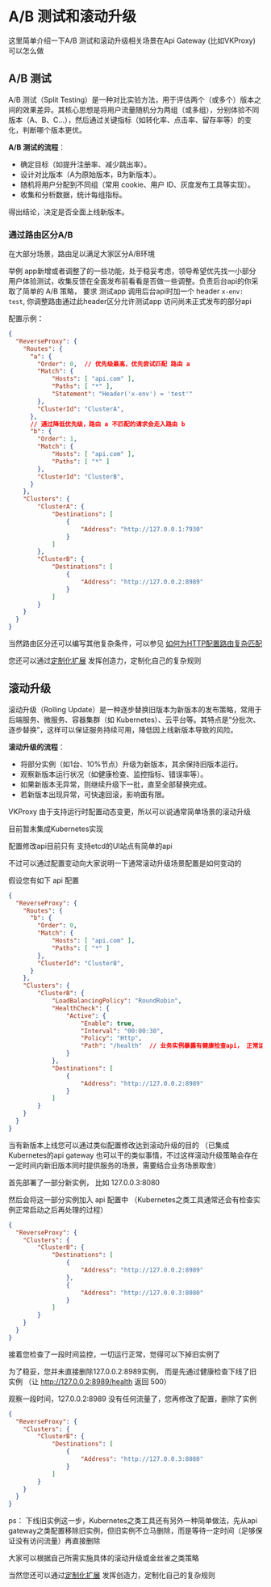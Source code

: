 # A/B 测试和滚动升级

这里简单介绍一下A/B 测试和滚动升级相关场景在Api Gateway (比如VKProxy) 可以怎么做

## A/B 测试

A/B 测试（Split Testing）是一种对比实验方法，用于评估两个（或多个）版本之间的效果差异。其核心思想是将用户流量随机分为两组（或多组），分别体验不同版本（A、B、C...），然后通过关键指标（如转化率、点击率、留存率等）的变化，判断哪个版本更优。

**A/B 测试的流程**：

- 确定目标（如提升注册率、减少跳出率）。
- 设计对比版本（A为原始版本，B为新版本）。
- 随机将用户分配到不同组（常用 cookie、用户 ID、灰度发布工具等实现）。
- 收集和分析数据，统计每组指标。

得出结论，决定是否全面上线新版本。

### 通过路由区分A/B

在大部分场景，路由足以满足大家区分A/B环境

举例 app新增或者调整了的一些功能，处于稳妥考虑，领导希望优先找一小部分用户体验测试，收集反馈在全面发布前看看是否做一些调整。负责后台api的你采取了简单的 A/B 策略， 要求 测试app 调用后台api时加一个 header `x-env: test`, 你调整路由通过此header区分允许测试app 访问尚未正式发布的部分api

配置示例：

``` json
{
  "ReverseProxy": {
    "Routes": {
      "a": {
        "Order": 0,  // 优先级最高，优先尝试匹配 路由 a
        "Match": {
            "Hosts": [ "api.com" ],
            "Paths": [ "*" ],
            "Statement": "Header('x-env') = 'test'"
        },
        "ClusterId": "ClusterA",
      },
      // 通过降低优先级，路由 a 不匹配的请求会走入路由 b
      "b": {
        "Order": 1, 
        "Match": {
            "Hosts": [ "api.com" ],
            "Paths": [ "*" ]
        },
        "ClusterId": "ClusterB",
      }
    },
    "Clusters": {
        "ClusterA": {
            "Destinations": [
                {
                    "Address": "http://127.0.0.1:7930"
                }
            ]
        },
        "ClusterB": {
            "Destinations": [
                {
                    "Address": "http://127.0.0.2:8989"
                }
            ]
        }
    }
  }
}
```

当然路由区分还可以编写其他复杂条件，可以参见 [如何为HTTP配置路由复杂匹配](/VKProxy.Doc/docs/statement)

您还可以通过[定制化扩展](/VKProxy.Doc/docs/extensibility) 发挥创造力，定制化自己的复杂规则

## 滚动升级

滚动升级（Rolling Update）是一种逐步替换旧版本为新版本的发布策略，常用于后端服务、微服务、容器集群（如 Kubernetes）、云平台等。其特点是“分批次、逐步替换”，这样可以保证服务持续可用，降低因上线新版本导致的风险。

**滚动升级的流程**：

- 将部分实例（如1台、10%节点）升级为新版本，其余保持旧版本运行。
- 观察新版本运行状况（如健康检查、监控指标、错误率等）。
- 如果新版本无异常，则继续升级下一批，直至全部替换完成。
- 若新版本出现异常，可快速回滚，影响面有限。

VKProxy 由于支持运行时配置动态变更，所以可以说通常简单场景的滚动升级

目前暂未集成Kubernetes实现

配置修改api目前只有 支持etcd的UI站点有简单的api

不过可以通过配置变动向大家说明一下通常滚动升级场景配置是如何变动的

假设您有如下 api 配置

``` json
{
  "ReverseProxy": {
    "Routes": {
      "b": {
        "Order": 0, 
        "Match": {
            "Hosts": [ "api.com" ],
            "Paths": [ "*" ]
        },
        "ClusterId": "ClusterB",
      }
    },
    "Clusters": {
        "ClusterB": {
            "LoadBalancingPolicy": "RoundRobin",
            "HealthCheck": {
                "Active": {
                    "Enable": true,
                    "Interval": "00:00:30",
                    "Policy": "Http",
                    "Path": "/health"  // 业务实例暴露有健康检查api， 正常运行会返回 200 ，当下线时会返回 500
                }
            },
            "Destinations": [
                {
                    "Address": "http://127.0.0.2:8989"
                }
            ]
        }
    }
  }
}
```

当有新版本上线您可以通过类似配置修改达到滚动升级的目的  （已集成Kubernetes的api gateway 也可以干的类似事情，不过这样滚动升级策略会存在一定时间内新旧版本同时提供服务的场景，需要结合业务场景取舍）

首先部署了一部分新实例， 比如 127.0.0.3:8080

然后会将这一部分实例加入 api 配置中 （Kubernetes之类工具通常还会有检查实例正常启动之后再处理的过程）

``` json
{
  "ReverseProxy": {
    "Clusters": {
        "ClusterB": {
            "Destinations": [
                {
                    "Address": "http://127.0.0.2:8989"
                },
                {
                    "Address": "http://127.0.0.3:8080"
                }
            ]
        }
    }
  }
}
```

接着您检查了一段时间监控，一切运行正常，觉得可以下掉旧实例了

为了稳妥，您并未直接删除127.0.0.2:8989实例， 而是先通过健康检查下线了旧实例 （让 http://127.0.0.2:8989/health 返回 500）

观察一段时间，127.0.0.2:8989 没有任何流量了，您再修改了配置，删除了实例

``` json
{
  "ReverseProxy": {
    "Clusters": {
        "ClusterB": {
            "Destinations": [
                {
                    "Address": "http://127.0.0.3:8080"
                }
            ]
        }
    }
  }
}
```

ps： 下线旧实例这一步，Kubernetes之类工具还有另外一种简单做法，先从api gateway之类配置移除旧实例，但旧实例不立马删除，而是等待一定时间（足够保证没有访问流量）再直接删除

大家可以根据自己所需实施具体的滚动升级或金丝雀之类策略

当然您还可以通过[定制化扩展](/VKProxy.Doc/docs/extensibility) 发挥创造力，定制化自己的复杂规则